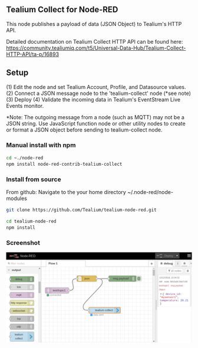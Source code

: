 ## Tealium Collect for Node-RED

This node publishes a payload of data (JSON Object) to Tealium's HTTP API.

Detailed documentation on Tealium Collect HTTP API can be found here: https://community.tealiumiq.com/t5/Universal-Data-Hub/Tealium-Collect-HTTP-API/ta-p/16893

## Setup

(1) Edit the node and set Tealium Account, Profile, and Datasource values.
(2) Connect a JSON message node to the 'tealium-collect' node (*see note)
(3) Deploy
(4) Validate the incoming data in Tealium's EventStream Live Events monitor.

*Note: The outgoing message from a node (such as MQTT) may not be a JSON string.  Use JavaScript function node or other utility nodes to 
create or format a JSON object before sending to tealium-collect node.

### Manual install with npm

```sh
cd ~./node-red
npm install node-red-contrib-tealium-collect
```

### Install from source
From github:
Navigate to the your home directory ~/.node-red/node-modules
```sh
git clone https://github.com/Tealium/tealium-node-red.git
```
```sh
cd tealium-node-red
npm install
```
### Screenshot

![Screenshot](/doc/example-screenshot.jpg)
